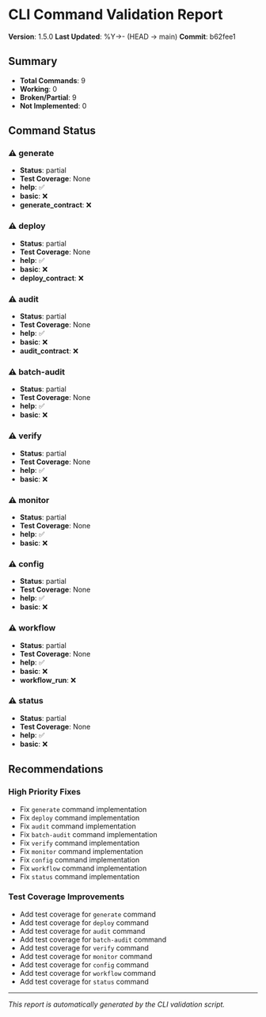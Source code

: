 # CLI Command Validation Report

<!-- VERSION_PLACEHOLDER -->
**Version**: 1.5.0
**Last Updated**: %Y->- (HEAD -> main)
**Commit**: b62fee1
<!-- /VERSION_PLACEHOLDER -->

## Summary

- **Total Commands**: 9
- **Working**: 0
- **Broken/Partial**: 9
- **Not Implemented**: 0

## Command Status

### ⚠️ generate
- **Status**: partial
- **Test Coverage**: None
- **help**: ✅
- **basic**: ❌
- **generate_contract**: ❌

### ⚠️ deploy
- **Status**: partial
- **Test Coverage**: None
- **help**: ✅
- **basic**: ❌
- **deploy_contract**: ❌

### ⚠️ audit
- **Status**: partial
- **Test Coverage**: None
- **help**: ✅
- **basic**: ❌
- **audit_contract**: ❌

### ⚠️ batch-audit
- **Status**: partial
- **Test Coverage**: None
- **help**: ✅
- **basic**: ❌

### ⚠️ verify
- **Status**: partial
- **Test Coverage**: None
- **help**: ✅
- **basic**: ❌

### ⚠️ monitor
- **Status**: partial
- **Test Coverage**: None
- **help**: ✅
- **basic**: ❌

### ⚠️ config
- **Status**: partial
- **Test Coverage**: None
- **help**: ✅
- **basic**: ❌

### ⚠️ workflow
- **Status**: partial
- **Test Coverage**: None
- **help**: ✅
- **basic**: ❌
- **workflow_run**: ❌

### ⚠️ status
- **Status**: partial
- **Test Coverage**: None
- **help**: ✅
- **basic**: ❌

## Recommendations

### High Priority Fixes
- Fix `generate` command implementation
- Fix `deploy` command implementation
- Fix `audit` command implementation
- Fix `batch-audit` command implementation
- Fix `verify` command implementation
- Fix `monitor` command implementation
- Fix `config` command implementation
- Fix `workflow` command implementation
- Fix `status` command implementation

### Test Coverage Improvements
- Add test coverage for `generate` command
- Add test coverage for `deploy` command
- Add test coverage for `audit` command
- Add test coverage for `batch-audit` command
- Add test coverage for `verify` command
- Add test coverage for `monitor` command
- Add test coverage for `config` command
- Add test coverage for `workflow` command
- Add test coverage for `status` command

---
*This report is automatically generated by the CLI validation script.*
